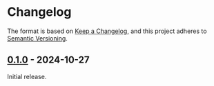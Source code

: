 # Changelog

The format is based on [Keep a Changelog](https://keepachangelog.com/en/1.0.0/),
and this project adheres to [Semantic Versioning](https://semver.org/spec/v2.0.0.html).

## [0.1.0] - 2024-10-27

Initial release.


[0.1.0]: https://github.com/fjarri/serde-persistent-deserializer/releases/tag/v0.1.0
